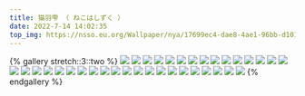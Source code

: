 ```yaml
---
title: 猫羽雫 （ ねこはしずく ）
date: 2022-7-14 14:02:35
top_img: https://nsso.eu.org/Wallpaper/nya/17699ec4-dae8-4ae1-96bb-d101ad58b783.jpeg
---
```


{% gallery stretch::3::two %}
![](https://nsso.eu.org/Wallpaper/nya/310dea22-819b-402b-b07a-7ce0bc753dea.jpeg)
![](https://nsso.eu.org/Wallpaper/nya/0f70691a-8d93-472a-bf9b-76d12188f880.jpeg)
![](https://nsso.eu.org/Wallpaper/nya/ad79dc9c-27d9-4473-abb9-33738b8b7c9e.jpeg)
![](https://nsso.eu.org/Wallpaper/nya/1fcf4f76-00f0-413f-852e-4e9310a93f17.jpeg)
![](https://nsso.eu.org/Wallpaper/nya/17699ec4-dae8-4ae1-96bb-d101ad58b783.jpeg)
![](https://nsso.eu.org/Wallpaper/nya/ee7397f5-0d7a-4aa3-a3c1-945b089bfbfe.jpeg)
![](https://nsso.eu.org/Wallpaper/nya/217a6d34-c330-4dd6-9da0-a52be220a5e9.jpeg)
![](https://nsso.eu.org/Wallpaper/nya/2a474129-7a9f-4668-9923-463304846686.jpeg)
![](https://nsso.eu.org/Wallpaper/nya/14991b6c-9e47-46eb-ae8b-024e2c24ab2e.jpeg)
![](https://nsso.eu.org/Wallpaper/nya/b6839552-8545-40d7-8ba7-c0f5c37218fa.jpeg)
![](https://nsso.eu.org/Wallpaper/nya/6bb54e85-2ab6-4297-b2c7-838f6c67edd9.jpeg)
![](https://nsso.eu.org/Wallpaper/nya/7625c4db-faeb-4ab8-b2ce-2da26d532f99.jpeg)
![](https://nsso.eu.org/Wallpaper/nya/881c522d-64f2-4291-872e-b337ec6745e1.jpeg)
![](https://nsso.eu.org/Wallpaper/nya/f2c3f5c9-ef35-4294-a4fa-40cd9ed86dcb.jpeg)
![](https://nsso.eu.org/Wallpaper/nya/94e08533-053e-4632-a3bd-328d3dcacd67.jpeg)
![](https://nsso.eu.org/Wallpaper/nya/f5e35b37-8a67-4033-bf27-1a420e728d9a.jpeg)
![](https://nsso.eu.org/Wallpaper/nya/a95b4291-5349-4826-81bc-30a14980c702.jpeg)
![](https://nsso.eu.org/Wallpaper/nya/a860ba5c-40fb-4713-9005-a1a27fc48c03.jpeg)
![](https://nsso.eu.org/Wallpaper/nya/24e11657-65c8-45f1-997f-b6f81accb016.jpeg)
![](https://nsso.eu.org/Wallpaper/nya/aa453a4e-d91b-4711-8c91-41416a470b2d.jpeg)
![](https://nsso.eu.org/Wallpaper/nya/5bdb70de-17fb-4332-b288-a8ba7ffe40e9.jpeg)
![](https://nsso.eu.org/Wallpaper/nya/eea27dcb-e4a8-4e51-858a-cdb731097273.jpeg)
![](https://nsso.eu.org/Wallpaper/nya/35f332de-dbfc-4dcf-bad1-e3d8dfb30e07.jpeg)
![](https://nsso.eu.org/Wallpaper/nya/02b081f8-ac50-43e7-8d3d-00c1b0434dfd.jpeg)
![](https://nsso.eu.org/Wallpaper/nya/f78a8994-fa07-4b19-8f25-b39f9a399d84.jpeg)
![](https://nsso.eu.org/Wallpaper/nya/1eb1f857-7eb9-44f9-b223-5ad54fbddf2e.jpeg)
![](https://nsso.eu.org/Wallpaper/nya/b8688657-643b-4917-9d58-7b981b3558e1.jpeg)
![](https://nsso.eu.org/Wallpaper/nya/9baab230-91d1-494e-bc70-2baa858b9e10.jpeg)
![](https://nsso.eu.org/Wallpaper/nya/22311a3a-fbe1-4351-8e54-f96de3b9bcbc.jpeg)
![](https://nsso.eu.org/Wallpaper/nya/8255cb8e-645e-4e62-b63a-014cc6720c97.jpeg)
![](https://nsso.eu.org/Wallpaper/nya/fce44852-0932-4594-9658-4e32c57019e9.jpeg)
![](https://nsso.eu.org/Wallpaper/nya/b3ae7d0e-3490-4343-ba89-958350547ce3.jpeg)
![](https://nsso.eu.org/Wallpaper/nya/e9246862-9322-4a43-9801-3778c30f3671.jpeg)
![](https://nsso.eu.org/Wallpaper/nya/33a9dfa8-efef-4a42-af8c-b842f657a9dc.jpeg)
![](https://nsso.eu.org/Wallpaper/nya/69dd7b82-1e31-4a78-968e-7f41b42f5d35.jpeg)
![](https://nsso.eu.org/Wallpaper/nya/44aeb351-2e38-4107-9e3b-635119f27987.jpeg)
{% endgallery %}
